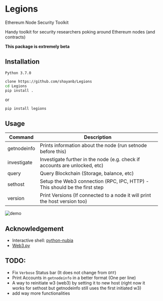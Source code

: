 # Legions
Ethereum Node Security Toolkit

Handy toolkit for security researchers poking around Ethereum nodes (and contracts)

**This package is extremely beta**

## Installation

`Python 3.7.0`

```bash
clone https://github.com/shayanb/Legions
cd Legions
pip install .
```

or

```
pip install legions
```


## Usage

| Command     | Description                                                                |
| ------------- |------------- |
| getnodeinfo | Prints information about the node (run setnode before this)                |
| investigate | Investigate further in the node (e.g. check if accounts are unlocked, etc) |
| query       | Query Blockchain (Storage, balance, etc)                                   |
| sethost     | Setup the Web3 connection (RPC, IPC, HTTP) - This should be the first step |
| version     | Print Versions (If connected to a node it will print the host version too) |


![demo](assets/demo.gif "Demo")





## Acknowledgement
 - Interactive shell: [python-nubia](https://github.com/facebookincubator/python-nubia)
 - [Web3.py](https://github.com/ethereum/web3.py/)



## TODO:
 - Fix `Verbose` Status bar (It does not change from `OFF`)
 - Print Accounts in `getnodeinfo` in a better format (One per line)
 - A way to reinitiate w3 (web3) by setting it to new host (right now it works for sethost but getnodeinfo still uses the first initiated w3)
 - add way more functionalities


